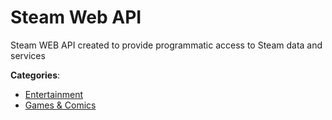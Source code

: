 # Steam Web API


Steam WEB API created to provide programmatic access to Steam data and services



**Categories**:
- [Entertainment](https://github.com/apis-list/apis-list#entertainment)
- [Games & Comics](https://github.com/apis-list/apis-list#games-and-comics)





